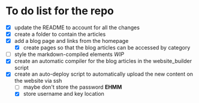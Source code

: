# To do list for the repo

- [x] update the README to account for all the changes
- [x] create a folder to contain the articles
- [x] add a blog page and links from the homepage
  - [x] create pages so that the blog articles can be accessed by category
- [ ]  style the markdown-compiled elements *WIP*
- [x] create an automatic compiler for the blog articles in the website_builder script
- [x] create an auto-deploy script to automatically upload the new content on the website via ssh
  - [ ] maybe don't store the password **EHMM**
  - [x] store username and key location
